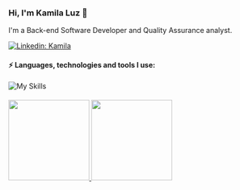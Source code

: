 ### Hi, I'm Kamila Luz 👋

I'm a Back-end Software Developer and Quality Assurance analyst.

[![Linkedin: Kamila](https://img.shields.io/badge/-Linkedin-blue?style=flat-square&logo=Linkedin&logoColor=white&link=https://www.linkedin.com/in/kamila-luz-b1a090136)](https://www.linkedin.com/in/kamila-luz-b1a090136)

#### ⚡ Languages, technologies and tools I use:

![My Skills](https://go-skill-icons.vercel.app/api/icons?i=cs,html,css,js,postgresql,mysql,dotnet,git,github,postman,vscode,visualstudio,nodejs,cypress,jquery,bootstrap,looker,excel&perline=6&titles=true)
####


<div style="display: inline_block">
  <a href="https://github.com/kamilaluz">
  <img height="160em" src="https://github-readme-stats.vercel.app/api?username=kamilaluz&show_icons=true&theme=dracula&include_all_commits=true&count_private=true"/>
  <img height="160em" src="https://github-readme-stats.vercel.app/api/top-langs/?username=kamilaluz&layout=compact&langs_count=10&theme=dracula"/>
</div>

